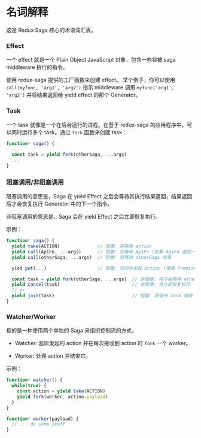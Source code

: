 # 名词解释

这是 Redux Saga 核心的术语词汇表。

### Effect

一个 effect 就是一个 Plain Object JavaScript 对象，包含一些将被 saga middleware 执行的指令。

使用 redux-saga 提供的工厂函数来创建 effect。
举个例子，你可以使用 `call(myfunc, 'arg1', 'arg2')` 指示 middleware 调用 `myfunc('arg1', 'arg2')` 并将结果返回给 yield effect 的那个 Generator。

### Task

一个 task 就像是一个在后台运行的进程。在基于 redux-saga 的应用程序中，可以同时运行多个 task。通过 `fork` 函数来创建 task：

```javascript
function* saga() {
  ...
  const task = yield fork(otherSaga, ...args)
  ...
}
```

### 阻塞调用/非阻塞调用

阻塞调用的意思是，Saga 在 yield Effect 之后会等待其执行结果返回，结果返回后才会恢复执行 Generator 中的下一个指令。

非阻塞调用的意思是，Saga 会在 yield Effect 之后立即恢复执行。

示例：

```javascript
function* saga() {
  yield take(ACTION)              // 阻塞: 将等待 action
  yield call(ApiFn, ...args)      // 阻塞: 将等待 ApiFn (如果 ApiFn 返回一个 Promise 的话)
  yield call(otherSaga, ...args)  // 阻塞: 将等待 otherSaga 结束

  yied put(...)                   // 阻塞: 将同步发起 action (使用 Promise.then)

  const task = yield fork(otherSaga, ...args)  // 非阻塞: 将不会等待 otherSaga
  yield cancel(task)                           // 非阻塞: 将立即恢复执行
  // or
  yield join(task)                             // 阻塞: 将等待 task 结束
}
```

### Watcher/Worker

指的是一种使用两个单独的 Saga 来组织控制流的方式。

- Watcher: 监听发起的 action 并在每次接收到 action 时 `fork` 一个 worker。

- Worker: 处理 action 并结束它。

示例：

```javascript
function* watcher() {
  while(true) {
    const action = yield take(ACTION)
    yield fork(worker, action.payload)
  }
}

function* worker(payload) {
  // ... do some stuff
}
```

